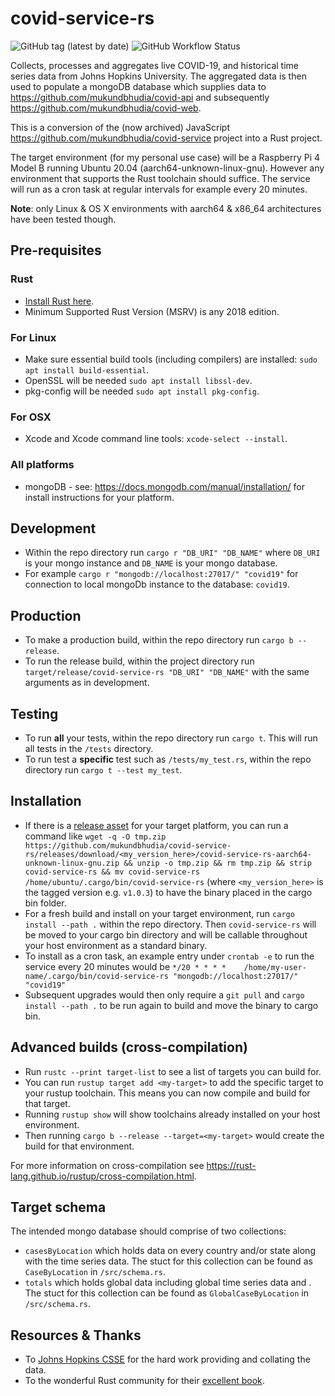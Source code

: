 # covid-service-rs

![GitHub tag (latest by date)](https://img.shields.io/github/v/tag/mukundbhudia/covid-service-rs)
![GitHub Workflow Status](https://img.shields.io/github/workflow/status/mukundbhudia/covid-service-rs/Rust)

Collects, processes and aggregates live COVID-19, and historical time series data from Johns Hopkins University. The aggregated data is then used to populate a mongoDB database which supplies data to https://github.com/mukundbhudia/covid-api and subsequently https://github.com/mukundbhudia/covid-web.

This is a conversion of the (now archived) JavaScript https://github.com/mukundbhudia/covid-service project into a Rust project.

The target environment (for my personal use case) will be a Raspberry Pi 4 Model B running Ubuntu 20.04 (aarch64-unknown-linux-gnu). However any environment that supports the Rust toolchain should suffice. The service will run as a cron task at regular intervals for example every 20 minutes.

**Note**: only Linux & OS X environments with aarch64 & x86_64 architectures have been tested though.

## Pre-requisites

### Rust

- [Install Rust here](https://www.rust-lang.org/tools/install).
- Minimum Supported Rust Version (MSRV) is any 2018 edition.

### For Linux

- Make sure essential build tools (including compilers) are installed: `sudo apt install build-essential`.
- OpenSSL will be needed `sudo apt install libssl-dev`.
- pkg-config will be needed `sudo apt install pkg-config`.

### For OSX

- Xcode and Xcode command line tools: `xcode-select --install`.

### All platforms

- mongoDB - see: https://docs.mongodb.com/manual/installation/ for install instructions for your platform.

## Development

- Within the repo directory run `cargo r "DB_URI" "DB_NAME"` where `DB_URI` is your mongo instance and `DB_NAME` is your mongo database.
- For example `cargo r "mongodb://localhost:27017/" "covid19"` for connection to local mongoDb instance to the database: `covid19`.

## Production

- To make a production build, within the repo directory run `cargo b --release`.
- To run the release build, within the project directory run `target/release/covid-service-rs "DB_URI" "DB_NAME"` with the same arguments as in development.

## Testing

- To run **all** your tests, within the repo directory run `cargo t`. This will run all tests in the `/tests` directory.
- To run test a **specific** test such as `/tests/my_test.rs`, within the repo directory run `cargo t --test my_test`.

## Installation

- If there is a [release asset](https://github.com/mukundbhudia/covid-service-rs/releases) for your target platform, you can run a command like `wget -q -O tmp.zip https://github.com/mukundbhudia/covid-service-rs/releases/download/<my_version_here>/covid-service-rs-aarch64-unknown-linux-gnu.zip && unzip -o tmp.zip && rm tmp.zip && strip covid-service-rs && mv covid-service-rs /home/ubuntu/.cargo/bin/covid-service-rs` (where `<my_version_here>` is the tagged version e.g. `v1.0.3`) to have the binary placed in the cargo bin folder.
- For a fresh build and install on your target environment, run `cargo install --path .` within the repo directory. Then `covid-service-rs` will be moved to your cargo bin directory and will be callable throughout your host environment as a standard binary.
- To install as a cron task, an example entry under `crontab -e` to run the service every 20 minutes would be `*/20 * * * *    /home/my-user-name/.cargo/bin/covid-service-rs "mongodb://localhost:27017/" "covid19"`
- Subsequent upgrades would then only require a `git pull` and `cargo install --path .` to be run again to build and move the binary to cargo bin.

## Advanced builds (cross-compilation)

- Run `rustc --print target-list` to see a list of targets you can build for.
- You can run `rustup target add <my-target>` to add the specific target to your rustup toolchain. This means you can now compile and build for that target.
- Running `rustup show` will show toolchains already installed on your host environment.
- Then running `cargo b --release --target=<my-target>` would create the build for that environment.

For more information on cross-compilation see https://rust-lang.github.io/rustup/cross-compilation.html.

## Target schema

The intended mongo database should comprise of two collections:

- `casesByLocation` which holds data on every country and/or state along with the time series data. The stuct for this collection can be found as `CaseByLocation` in `/src/schema.rs`.
- `totals` which holds global data including global time series data and . The stuct for this collection can be found as `GlobalCaseByLocation` in `/src/schema.rs`.

## Resources & Thanks

- To [Johns Hopkins CSSE](https://github.com/CSSEGISandData/COVID-19) for the hard work providing and collating the data.
- To the wonderful Rust community for their [excellent book](https://doc.rust-lang.org/book/).
